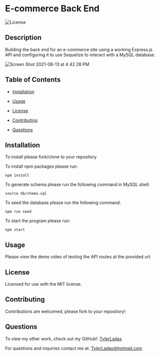 # E-commerce Back End

![License](https://img.shields.io/badge/License-MIT-<blue>)

## Description

Building the back end for an e-commerce site using a working Express.js API and configuring it to use Sequelize to interact with a MySQL database. 

![Screen Shot 2021-08-13 at 4 42 28 PM](https://user-images.githubusercontent.com/78171259/129416515-b43d81e2-cded-4533-bae0-fd4008769796.png)

## Table of Contents

* [Installation](#installation)

* [Usage](#usage)

* [License](#license)

* [Contributing](#contributing)

* [Questions](#questions)

## Installation

To install please fork/clone to your repository

To install npm packages please run:

```
npm install
```

To generate schema please run the following command in MySQL shell:

```
source db/chema.sql
```

To seed the database please run the following command:

```
npm run seed
```

To start the program please run:

```
npm start
```

## Usage

Please view the demo video of testing the API routes at the provided url: 

## License
    
Licensed for use with the MIT license.

## Contributing

Contributions are welcomed, please fork to your repository!

## Questions

To view my other work, check out my GitHub!: 
[TylerLadas](https://github.com/TylerLadas/)

For questions and inquiries contact me at:
TylerLadas@hotmail.com
